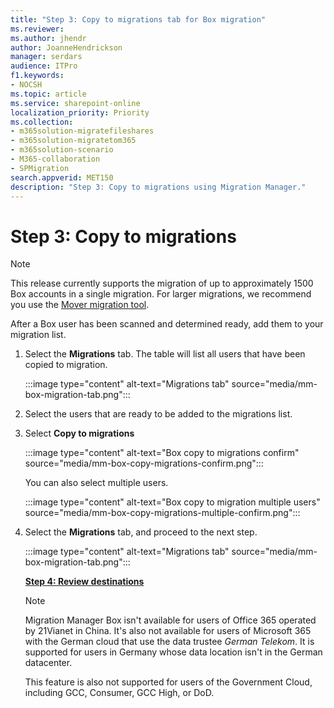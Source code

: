 ```yaml
---
title: "Step 3: Copy to migrations tab for Box migration"
ms.reviewer: 
ms.author: jhendr
author: JoanneHendrickson
manager: serdars
audience: ITPro
f1.keywords:
- NOCSH
ms.topic: article
ms.service: sharepoint-online
localization_priority: Priority
ms.collection:
- m365solution-migratefileshares
- m365solution-migratetom365
- m365solution-scenario 
- M365-collaboration
- SPMigration
search.appverid: MET150
description: "Step 3: Copy to migrations using Migration Manager."
---
```


# Step 3: Copy to migrations

>[!Note]
>This release currently supports the migration of up to approximately 1500 Box accounts in a single migration. For larger migrations, we recommend you use the [Mover migration tool](https://Mover.io).

After a Box user has been scanned and determined ready, add them to your migration list.  

1. Select the **Migrations** tab. The table will list all users that have been copied to migration.

    :::image type="content" alt-text="Migrations tab" source="media/mm-box-migration-tab.png":::

2. Select the users that are ready to be added to the migrations list.

3. Select **Copy to migrations**

    :::image type="content" alt-text="Box copy to migrations confirm" source="media/mm-box-copy-migrations-confirm.png":::

    You can also select multiple users.

    :::image type="content" alt-text="Box copy to migration multiple users" source="media/mm-box-copy-migrations-multiple-confirm.png":::

5. Select the **Migrations** tab, and proceed to the next step.

    :::image type="content" alt-text="Migrations tab" source="media/mm-box-migration-tab.png":::

    [**Step 4: Review destinations**](mm-box-step4-review-destinations.md)

    > [!NOTE]
    > Migration Manager Box isn't available for users of Office 365 operated by 21Vianet in China. It's also not available for users of Microsoft 365 with the German cloud that use the data trustee *German Telekom*. It is supported for users in Germany whose data location isn't in the German datacenter.
    >
    > This feature is also not supported for users of the Government Cloud, including GCC, Consumer, GCC High, or DoD.
